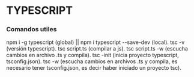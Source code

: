# TYPESCRIPT

### Comandos utiles
npm i -g typescript (global) || npm i typescript --save-dev (local).
tsc -v (versión typescript).
tsc script.ts (compilar a js).
tsc script.ts -w (escucha cambios en archivo .ts y compila).
tsc -init (inicia proyecto typescript, tsconfig.json).
tsc -w (escucha cambios en archivos .ts y compila, es necesario tener tsconfig.json, es decir haber iniciado un proyecto tsc).
